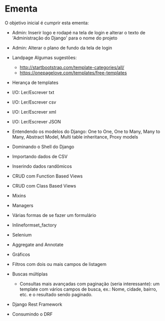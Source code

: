 # Ementa

O objetivo inicial é cumprir esta ementa:

* Admin: Inserir logo e rodapé na tela de login e alterar o texto de 'Administração do Django' para o nome do projeto
* Admin: Alterar o plano de fundo da tela de login
* Landpage
    Algumas sugestões:
    * http://startbootstrap.com/template-categories/all/
    * https://onepagelove.com/templates/free-templates

* Herança de templates

* I/O: Ler/Escrever txt
* I/O: Ler/Escrever csv
* I/O: Ler/Escrever xml
* I/O: Ler/Escrever JSON

* Entendendo os modelos do Django: One to One, One to Many, Many to Many, Abstract Model, Multi table inheritance, Proxy models

* Dominando o Shell do Django

* Importando dados de CSV

* Inserindo dados randômicos

* CRUD com Function Based Views

* CRUD com Class Based Views

* Mixins

* Managers

* Várias formas de se fazer um formulário

* Inlineformset_factory

* Selenium

* Aggregate and Annotate

* Gráficos

* Filtros com dois ou mais campos de listagem

* Buscas múltiplas
    * Consultas mais avançadas com paginação (seria interessante): um template com vários campos de busca, ex.: Nome, cidade, bairro, etc. e o resultado sendo paginado.

* Django Rest Framework

* Consumindo o DRF

